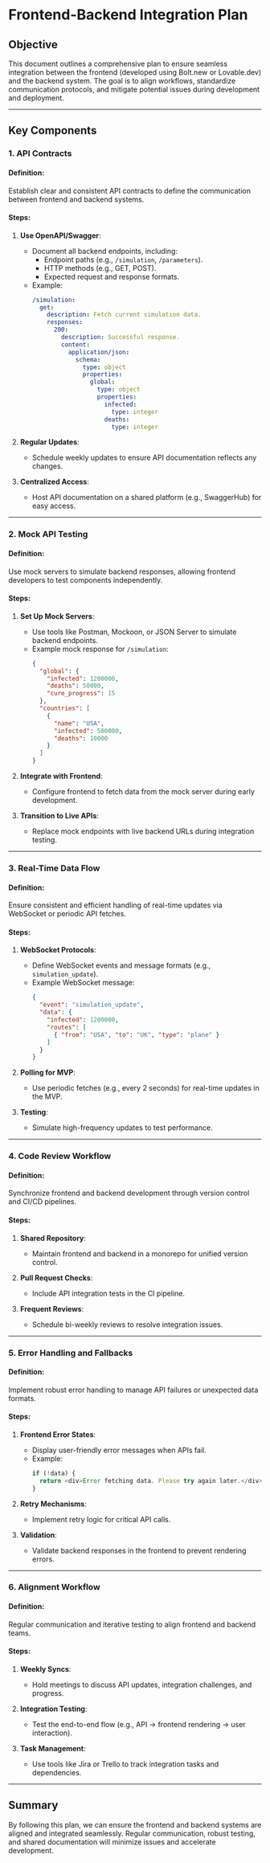 # Frontend-Backend Integration Plan

## Objective
This document outlines a comprehensive plan to ensure seamless integration between the frontend (developed using Bolt.new or Lovable.dev) and the backend system. The goal is to align workflows, standardize communication protocols, and mitigate potential issues during development and deployment.

---

## Key Components

### **1. API Contracts**

#### **Definition**:
Establish clear and consistent API contracts to define the communication between frontend and backend systems.

#### **Steps**:
1. **Use OpenAPI/Swagger**:
   - Document all backend endpoints, including:
     - Endpoint paths (e.g., `/simulation`, `/parameters`).
     - HTTP methods (e.g., GET, POST).
     - Expected request and response formats.
   - Example:
     ```yaml
     /simulation:
       get:
         description: Fetch current simulation data.
         responses:
           200:
             description: Successful response.
             content:
               application/json:
                 schema:
                   type: object
                   properties:
                     global:
                       type: object
                       properties:
                         infected:
                           type: integer
                         deaths:
                           type: integer
     ```

2. **Regular Updates**:
   - Schedule weekly updates to ensure API documentation reflects any changes.

3. **Centralized Access**:
   - Host API documentation on a shared platform (e.g., SwaggerHub) for easy access.

---

### **2. Mock API Testing**

#### **Definition**:
Use mock servers to simulate backend responses, allowing frontend developers to test components independently.

#### **Steps**:
1. **Set Up Mock Servers**:
   - Use tools like Postman, Mockoon, or JSON Server to simulate backend endpoints.
   - Example mock response for `/simulation`:
     ```json
     {
       "global": {
         "infected": 1200000,
         "deaths": 50000,
         "cure_progress": 15
       },
       "countries": [
         {
           "name": "USA",
           "infected": 500000,
           "deaths": 10000
         }
       ]
     }
     ```

2. **Integrate with Frontend**:
   - Configure frontend to fetch data from the mock server during early development.

3. **Transition to Live APIs**:
   - Replace mock endpoints with live backend URLs during integration testing.

---

### **3. Real-Time Data Flow**

#### **Definition**:
Ensure consistent and efficient handling of real-time updates via WebSocket or periodic API fetches.

#### **Steps**:
1. **WebSocket Protocols**:
   - Define WebSocket events and message formats (e.g., `simulation_update`).
   - Example WebSocket message:
     ```json
     {
       "event": "simulation_update",
       "data": {
         "infected": 1200000,
         "routes": [
           { "from": "USA", "to": "UK", "type": "plane" }
         ]
       }
     }
     ```

2. **Polling for MVP**:
   - Use periodic fetches (e.g., every 2 seconds) for real-time updates in the MVP.

3. **Testing**:
   - Simulate high-frequency updates to test performance.

---

### **4. Code Review Workflow**

#### **Definition**:
Synchronize frontend and backend development through version control and CI/CD pipelines.

#### **Steps**:
1. **Shared Repository**:
   - Maintain frontend and backend in a monorepo for unified version control.

2. **Pull Request Checks**:
   - Include API integration tests in the CI pipeline.

3. **Frequent Reviews**:
   - Schedule bi-weekly reviews to resolve integration issues.

---

### **5. Error Handling and Fallbacks**

#### **Definition**:
Implement robust error handling to manage API failures or unexpected data formats.

#### **Steps**:
1. **Frontend Error States**:
   - Display user-friendly error messages when APIs fail.
   - Example:
     ```javascript
     if (!data) {
       return <div>Error fetching data. Please try again later.</div>;
     }
     ```

2. **Retry Mechanisms**:
   - Implement retry logic for critical API calls.

3. **Validation**:
   - Validate backend responses in the frontend to prevent rendering errors.

---

### **6. Alignment Workflow**

#### **Definition**:
Regular communication and iterative testing to align frontend and backend teams.

#### **Steps**:
1. **Weekly Syncs**:
   - Hold meetings to discuss API updates, integration challenges, and progress.

2. **Integration Testing**:
   - Test the end-to-end flow (e.g., API → frontend rendering → user interaction).

3. **Task Management**:
   - Use tools like Jira or Trello to track integration tasks and dependencies.

---

## Summary
By following this plan, we can ensure the frontend and backend systems are aligned and integrated seamlessly. Regular communication, robust testing, and shared documentation will minimize issues and accelerate development.
